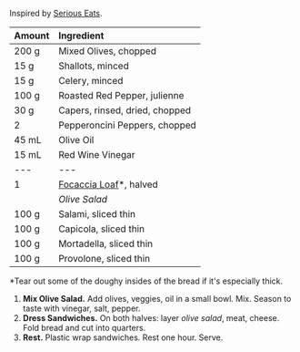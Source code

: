 Inspired by [Serious Eats](https://www.seriouseats.com/recipes/2010/09/dinner-tonight-muffaletta-sandwich.html).

| Amount | Ingredient |
|:--|:--|
| 200 g | Mixed Olives, chopped
| 15 g  | Shallots, minced
| 15 g  | Celery, minced
| 100 g | Roasted Red Pepper, julienne
| 30 g  | Capers, rinsed, dried, chopped
| 2     | Pepperoncini Peppers, chopped
| 45 mL | Olive Oil
| 15 mL | Red Wine Vinegar
| ---   | ---
| 1     | [Focaccia Loaf](../breads/focaccia.md)*, halved
|       | *Olive Salad*
| 100 g | Salami, sliced thin
| 100 g | Capicola, sliced thin
| 100 g | Mortadella, sliced thin
| 100 g | Provolone, sliced thin

*Tear out some of the doughy insides of the bread if it's especially thick.

1. **Mix Olive Salad.** Add olives, veggies, oil in a small bowl. Mix. Season to taste with vinegar, salt, pepper.
2. **Dress Sandwiches.** On both halves: layer *olive salad*, meat, cheese. Fold bread and cut into quarters.
3. **Rest.** Plastic wrap sandwiches. Rest one hour. Serve.
